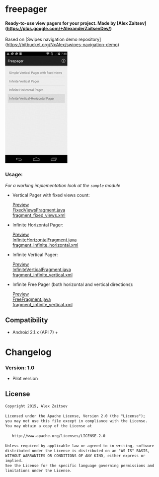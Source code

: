 # freepager

#### Ready-to-use view pagers for your project. Made by [Alex Zaitsev] (https://plus.google.com/+AlexanderZaitsevDev/)

Based on [Swipes navigation demo repository] (https://bitbucket.org/NxAlex/swipes-navigation-demo)

![Preview](04.gif)

### Usage:

*For a working implementation look at the ```sample``` module*

* Vertical Pager with fixed views count:

    [Preview](https://github.com/alexzaitsev/freepager/blob/master/01.gif)  
    [FixedViewsFragment.java](https://github.com/alexzaitsev/freepager/blob/master/sample/src/main/java/pro/alexzaitsev/freepager/sample/FixedViewsFragment.java)  
    [fragment_fixed_views.xml](https://github.com/alexzaitsev/freepager/blob/master/sample/src/main/res/layout/fragment_fixed_views.xml)

* Infinite Horizontal Pager:

    [Preview](https://github.com/alexzaitsev/freepager/blob/master/02.gif)  
    [InfiniteHorizontalFragment.java](https://github.com/alexzaitsev/freepager/blob/master/sample/src/main/java/pro/alexzaitsev/freepager/sample/InfiniteHorizontalFragment.java)  
    [fragment_infinite_horizontal.xml](https://github.com/alexzaitsev/freepager/blob/master/sample/src/main/res/layout/fragment_infinite_horizontal.xml)  

* Infinite Vertical Pager:

    [Preview](https://github.com/alexzaitsev/freepager/blob/master/03.gif)  
    [InfiniteVerticalFragment.java](https://github.com/alexzaitsev/freepager/blob/master/sample/src/main/java/pro/alexzaitsev/freepager/sample/InfiniteVerticalFragment.java)  
    [fragment_infinite_vertical.xml](https://github.com/alexzaitsev/freepager/blob/master/sample/src/main/res/layout/fragment_infinite_vertical.xml)

* Infinite Free Pager (both horizontal and vertical directions):

    [Preview](https://github.com/alexzaitsev/freepager/blob/master/04.gif)  
    [FreeFragment.java](https://github.com/alexzaitsev/freepager/blob/master/sample/src/main/java/pro/alexzaitsev/freepager/sample/FreeFragment.java)  
    [fragment_infinite_vertical.xml](https://github.com/alexzaitsev/freepager/blob/master/sample/src/main/res/layout/fragment_infinite_vertical.xml)  

## Compatibility

  * Android 2.1.x (API 7) +

# Changelog

### Version: 1.0

  * Pilot version

## License

    Copyright 2015, Alex Zaitsev

    Licensed under the Apache License, Version 2.0 (the "License");
    you may not use this file except in compliance with the License.
    You may obtain a copy of the License at

       http://www.apache.org/licenses/LICENSE-2.0

    Unless required by applicable law or agreed to in writing, software
    distributed under the License is distributed on an "AS IS" BASIS,
    WITHOUT WARRANTIES OR CONDITIONS OF ANY KIND, either express or implied.
    See the License for the specific language governing permissions and
    limitations under the License.
